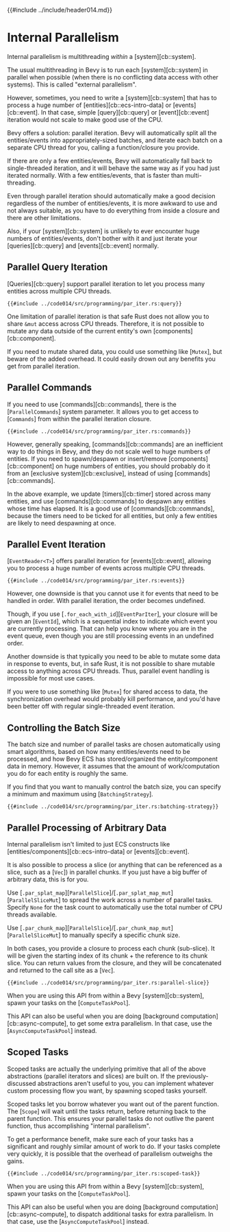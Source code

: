 {{#include ../include/header014.md}}

# Internal Parallelism

Internal parallelism is multithreading *within* a [system][cb::system].

The usual multithreading in Bevy is to run each [system][cb::system] in
parallel when possible (when there is no conflicting data access with other
systems). This is called "external parallelism".

However, sometimes, you need to write a [system][cb::system] that
has to process a huge number of [entities][cb::ecs-intro-data] or
[events][cb::event]. In that case, simple [query][cb::query] or
[event][cb::event] iteration would not scale to make good use of the CPU.

Bevy offers a solution: parallel iteration. Bevy will automatically split
all the entities/events into appropriately-sized batches, and iterate
each batch on a separate CPU thread for you, calling a function/closure
you provide.

If there are only a few entities/events, Bevy will automatically fall back
to single-threaded iteration, and it will behave the same way as if you
had just iterated normally. With a few entities/events, that is faster than
multi-threading.

Even through parallel iteration should automatically make a good decision
regardless of the number of entities/events, it is more awkward to use and
not always suitable, as you have to do everything from inside a closure
and there are other limitations.

Also, if your [system][cb::system] is unlikely to ever encounter huge
numbers of entities/events, don't bother with it and just iterate your
[queries][cb::query] and [events][cb::event] normally.

## Parallel Query Iteration

[Queries][cb::query] support parallel iteration to let you process many
entities across multiple CPU threads.

```rust,no_run,noplayground
{{#include ../code014/src/programming/par_iter.rs:query}}
```

One limitation of parallel iteration is that safe Rust does not allow you to
share `&mut` access across CPU threads. Therefore, it is not possible to mutate
any data outside of the current entity's own [components][cb::component].

If you need to mutate shared data, you could use something like [`Mutex`],
but beware of the added overhead. It could easily drown out any benefits
you get from parallel iteration.

## Parallel Commands

If you need to use [commands][cb::commands], there is the [`ParallelCommands`]
system parameter. It allows you to get access to [`Commands`] from within
the parallel iteration closure.

```rust,no_run,noplayground
{{#include ../code014/src/programming/par_iter.rs:commands}}
```

However, generally speaking, [commands][cb::commands] are an inefficient way to
do things in Bevy, and they do not scale well to huge numbers of entities. If
you need to spawn/despawn or insert/remove [components][cb::component]
on huge numbers of entities, you should probably do it from an [exclusive
system][cb::exclusive], instead of using [commands][cb::commands].

In the above example, we update [timers][cb::timer] stored across many
entities, and use [commands][cb::commands] to despawn any entities whose
time has elapsed. It is a good use of [commands][cb::commands], because the
timers need to be ticked for all entities, but only a few entities are likely
to need despawning at once.

## Parallel Event Iteration

[`EventReader<T>`] offers parallel iteration for [events][cb::event],
allowing you to process a huge number of events across multiple CPU threads.

```rust,no_run,noplayground
{{#include ../code014/src/programming/par_iter.rs:events}}
```

However, one downside is that you cannot use it for events that need to be
handled in order. With parallel iteration, the order becomes undefined.

Though, if you use [`.for_each_with_id`][`EventParIter`], your closure will
be given an [`EventId`], which is a sequential index to indicate which event
you are currently processing. That can help you know where you are in the
event queue, even though you are still processing events in an undefined order.

Another downside is that typically you need to be able to mutate some data in
response to events, but, in safe Rust, it is not possible to share mutable
access to anything across CPU threads. Thus, parallel event handling is
impossible for most use cases.

If you were to use something like [`Mutex`] for shared access to data, the
synchronization overhead would probably kill performance, and you'd have
been better off with regular single-threaded event iteration.

## Controlling the Batch Size

The batch size and number of parallel tasks are chosen automatically using
smart algorithms, based on how many entities/events need to be processed,
and how Bevy ECS has stored/organized the entity/component data in memory.
However, it assumes that the amount of work/computation you do for each
entity is roughly the same.

If you find that you want to manually control the batch size, you can specify
a minimum and maximum using [`BatchingStrategy`].

```rust,no_run,noplayground
{{#include ../code014/src/programming/par_iter.rs:batching-strategy}}
```

## Parallel Processing of Arbitrary Data

Internal parallelism isn't limited to just ECS constructs like
[entities/components][cb::ecs-intro-data] or [events][cb::event].

It is also possible to process a slice (or anything that can be referenced
as a slice, such as a [`Vec`]) in parallel chunks. If you just have a big
buffer of arbitrary data, this is for you.

Use [`.par_splat_map`][`ParallelSlice`]/[`.par_splat_map_mut`][`ParallelSliceMut`]
to spread the work across a number of parallel tasks. Specify `None` for
the task count to automatically use the total number of CPU threads available.

Use [`.par_chunk_map`][`ParallelSlice`]/[`.par_chunk_map_mut`][`ParallelSliceMut`]
to manually specify a specific chunk size.

In both cases, you provide a closure to process each chunk (sub-slice). It will
be given the starting index of its chunk + the reference to its chunk slice.
You can return values from the closure, and they will be concatenated and
returned to the call site as a [`Vec`].

```rust,no_run,noplayground
{{#include ../code014/src/programming/par_iter.rs:parallel-slice}}
```

When you are using this API from within a Bevy [system][cb::system], spawn
your tasks on the [`ComputeTaskPool`].

This API can also be useful when you are doing [background
computation][cb::async-compute], to get some extra parallelism.
In that case, use the [`AsyncComputeTaskPool`] instead.

## Scoped Tasks

Scoped tasks are actually the underlying primitive that all of the
above abstractions (parallel iterators and slices) are built on. If the
previously-discussed abstractions aren't useful to you, you can implement
whatever custom processing flow you want, by spawning scoped tasks yourself.

Scoped tasks let you borrow whatever you want out of the parent function. The
[`Scope`] will wait until the tasks return, before returning back to the parent
function. This ensures your parallel tasks do not outlive the parent function,
thus accomplishing "internal parallelism".

To get a performance benefit, make sure each of your tasks has a significant
and roughly similar amount of work to do. If your tasks complete very quickly,
it is possible that the overhead of parallelism outweighs the gains.

```rust,no_run,noplayground
{{#include ../code014/src/programming/par_iter.rs:scoped-task}}
```

When you are using this API from within a Bevy [system][cb::system], spawn
your tasks on the [`ComputeTaskPool`].

This API can also be useful when you are doing [background
computation][cb::async-compute], to dispatch additional tasks for extra
parallelism. In that case, use the [`AsyncComputeTaskPool`] instead.

